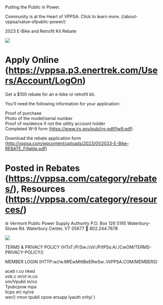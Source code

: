 Putting the Public in Power.  

Community is at the Heart of VPPSA. Click to learn more. (/about-vppsa/value-ofpublic-power/)  

2023 E-Bike and Retrofit Kit Rebate  

![](images/f52688c075c3177bed05c715a970a88f4d7259e912f06b695fe137dc2d9c05db.jpg)  

# Apply Online (https://vppsa.p3.enertrek.com/Users/Account/LogOn)  

Get a $\$100$ rebate for an e-bike or retrofit kit.  

You'll need the following information for your application:  

Proof of purchase   
Photo of the model/serial number   
Proof of residence if not the utility account holder   
Completed W-9 form (https://www.irs.gov/pub/irs-pdf/fw9.pdf)  

Download the rebate application form (http://vppsa.com/wpcontent/uploads/2023/01/2023-E-Bike-REBATE_Fillable.pdf)  

# Posted in Rebates (https://vppsa.com/category/rebates/), Resources (https://vppsa.com/category/resources/)  

$\circledcirc$ Vermont Public Power Supply Authority P.O. Box 126 5195 Waterbury-Stowe Rd. Waterbury Center, VT 05677  802.244.7678  

![](images/77a782d58aa65d65f58e1d6b04771ef15afea3bb48bb24de628f3c8e00afba9b.jpg)  

TERMS & PRIVACY POLICY (HTsT:/P/Sw://sV:/P/tPSs:A/./CwOM/TERMS-PRIVACY-POLICY/)  

MEMBER LOGIN (HTTP:w//w.MfEwMittBeERwSw..VliPPSA.COM/MEMBERS)  

aceb r.co nked   
ook.c m/vt in.co   
om/Vpubli m/co   
Tpubcpow mpa   
licpo er) ny/ve   
wer/) rmon tpubli cpow ersupp lyauth ority/ )  